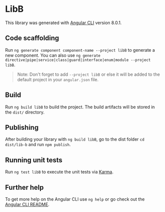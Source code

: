 # LibB

This library was generated with [Angular CLI](https://github.com/angular/angular-cli) version 8.0.1.

## Code scaffolding

Run `ng generate component component-name --project libB` to generate a new component. You can also use `ng generate directive|pipe|service|class|guard|interface|enum|module --project libB`.
> Note: Don't forget to add `--project libB` or else it will be added to the default project in your `angular.json` file. 

## Build

Run `ng build libB` to build the project. The build artifacts will be stored in the `dist/` directory.

## Publishing

After building your library with `ng build libB`, go to the dist folder `cd dist/lib-b` and run `npm publish`.

## Running unit tests

Run `ng test libB` to execute the unit tests via [Karma](https://karma-runner.github.io).

## Further help

To get more help on the Angular CLI use `ng help` or go check out the [Angular CLI README](https://github.com/angular/angular-cli/blob/master/README.md).
